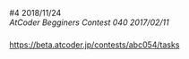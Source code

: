 #4 2018/11/24  
*AtCoder Begginers Contest 040 2017/02/11*  
#####  
https://beta.atcoder.jp/contests/abc054/tasks      
